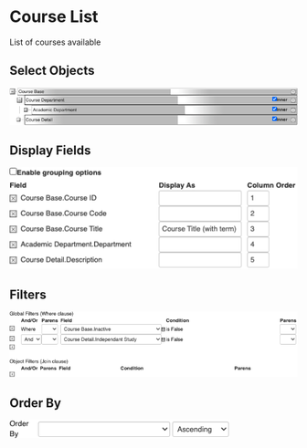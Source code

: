# Course List

List of courses available

## Select Objects

![Screenshot](../../images/schema-course-list-select.png)

## Display Fields

![Screenshot](../../images/schema-course-list-display.png)

## Filters

![Screenshot](../../images/schema-course-list-filters.png)

## Order By

![Screenshot](../../images/schema-course-list-order.png)
